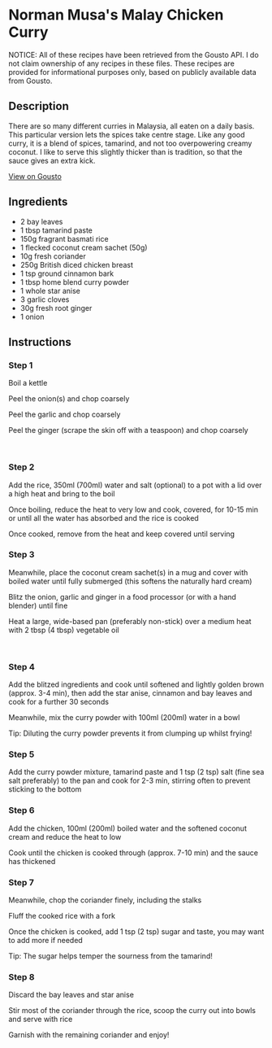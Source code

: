 # Norman Musa's Malay Chicken Curry

NOTICE: All of these recipes have been retrieved from the Gousto API. I do not claim ownership of any recipes in these files. These recipes are provided for informational purposes only, based on publicly available data from Gousto.

## Description

There are so many different curries in Malaysia, all eaten on a daily basis. This particular version lets the spices take centre stage.  Like any good curry, it is a blend of spices, tamarind, and not too overpowering creamy coconut. I like to serve this slightly thicker than is tradition, so that the sauce gives an extra kick.

[View on Gousto](https://www.gousto.co.uk/recipes/cookbook/norman-musas-malay-chicken-curry)

## Ingredients

- 2 bay leaves
- 1 tbsp tamarind paste
- 150g fragrant basmati rice 
- 1 flecked coconut cream sachet (50g)
- 10g fresh coriander
- 250g British diced chicken breast
- 1 tsp ground cinnamon bark
- 1 tbsp home blend curry powder
- 1 whole star anise
- 3 garlic cloves
- 30g fresh root ginger 
- 1 onion

## Instructions


### Step 1

Boil a kettle


Peel the onion<span class="text-danger">(s)</span>&nbsp;and chop coarsely


Peel the garlic and chop coarsely&nbsp;


Peel the ginger (scrape the skin off with a teaspoon) and chop coarsely


&nbsp;


### Step 2

Add the rice, 350ml<span class="text-danger"> (700ml)</span> water and salt (optional) to a pot with a lid over a high heat and bring to the boil


Once boiling, reduce the heat to very low and cook, covered, for 10-15 min or until all the water has absorbed and the rice is cooked


Once cooked, remove from the heat and keep covered until serving


### Step 3

Meanwhile, place the coconut cream sachet<span class="text-danger">(s)</span> in a mug and cover with boiled water until fully submerged (this softens the naturally hard cream)


Blitz the onion, garlic and ginger in a food processor (or with a hand blender) until fine


Heat a large, wide-based pan (preferably non-stick) over a medium heat with 2 tbsp<span class="text-danger"> (4 tbsp)</span> vegetable oil


&nbsp;


### Step 4

Add the blitzed ingredients and cook until softened and lightly golden brown (approx. 3-4 min), then add the star anise, cinnamon and bay leaves and cook for a further 30 seconds&nbsp;


Meanwhile, mix the curry powder with 100ml <span class="text-danger">(200ml)</span> water in a bowl


Tip: Diluting the curry powder prevents it from clumping up whilst frying!


### Step 5

Add the curry powder mixture, tamarind paste and 1 tsp <span class="text-danger">(2 tsp)</span> salt (fine sea salt preferably) to the pan and cook for 2-3 min, stirring often to prevent sticking to the bottom


### Step 6

Add the chicken, 100ml <span class="text-danger">(200ml)</span> boiled water and the softened coconut cream and reduce the heat to low


Cook until the chicken is cooked through (approx. 7-10 min) and the sauce has thickened


### Step 7

Meanwhile, chop the coriander finely, including the stalks&nbsp;


Fluff the cooked rice with a fork


<span class="text-highlight">Once the chicken is cooked, add 1 tsp <span class="text-danger">(2 tsp)</span> sugar and taste, you may want to add more if needed</span>


Tip: The sugar helps temper the sourness from the tamarind!

### Step 8

Discard the bay leaves and star anise


Stir most of the coriander through the rice, scoop the curry out into bowls and serve with rice


<span class="text-highlight">Garnish with the remaining coriander and enjoy!</span>

